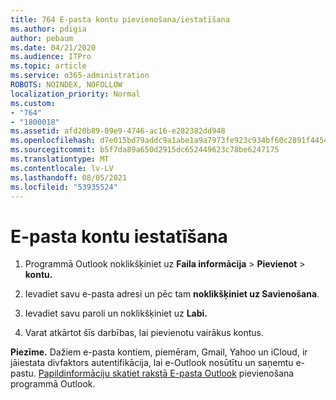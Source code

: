 ```yaml
---
title: 764 E-pasta kontu pievienošana/iestatīšana
ms.author: pdigia
author: pebaum
ms.date: 04/21/2020
ms.audience: ITPro
ms.topic: article
ms.service: o365-administration
ROBOTS: NOINDEX, NOFOLLOW
localization_priority: Normal
ms.custom:
- "764"
- "1800018"
ms.assetid: afd20b89-09e9-4746-ac16-e282382dd948
ms.openlocfilehash: d7e015bd79addc9a1abe1a9a7973fe923c934bf60c2891f4454c13622a2b8a9f
ms.sourcegitcommit: b5f7da89a650d2915dc652449623c78be6247175
ms.translationtype: MT
ms.contentlocale: lv-LV
ms.lasthandoff: 08/05/2021
ms.locfileid: "53935524"
---
```

# <a name="set-up-email-accounts"></a>E-pasta kontu iestatīšana

1. Programmā Outlook noklikšķiniet uz **Faila informācija**  >  **Pievienot**  >  **kontu.**

2. Ievadiet savu e-pasta adresi un pēc tam **noklikšķiniet uz Savienošana**.

3. Ievadiet savu paroli un noklikšķiniet uz **Labi.**

4. Varat atkārtot šīs darbības, lai pievienotu vairākus kontus.

**Piezīme.** Dažiem e-pasta kontiem, piemēram, Gmail, Yahoo un iCloud, ir jāiestata divfaktors autentifikācija, lai e-Outlook nosūtītu un saņemtu e-pastu. [Papildinformāciju skatiet rakstā E-pasta Outlook](https://support.office.com/article/6e27792a-9267-4aa4-8bb6-c84ef146101b.aspx) pievienošana programmā Outlook.
  